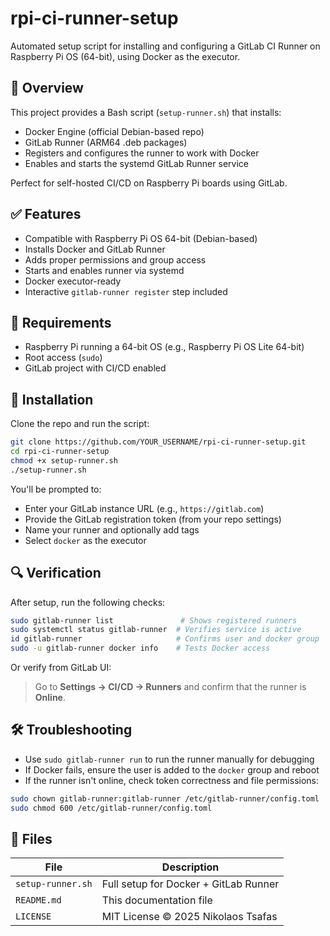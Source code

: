 # rpi-ci-runner-setup

Automated setup script for installing and configuring a GitLab CI Runner on Raspberry Pi OS (64-bit), using Docker as the executor.

## 📌 Overview

This project provides a Bash script (`setup-runner.sh`) that installs:

- Docker Engine (official Debian-based repo)
- GitLab Runner (ARM64 .deb packages)
- Registers and configures the runner to work with Docker
- Enables and starts the systemd GitLab Runner service

Perfect for self-hosted CI/CD on Raspberry Pi boards using GitLab.

## ✅ Features

- Compatible with Raspberry Pi OS 64-bit (Debian-based)
- Installs Docker and GitLab Runner
- Adds proper permissions and group access
- Starts and enables runner via systemd
- Docker executor-ready
- Interactive `gitlab-runner register` step included

## 🧰 Requirements

- Raspberry Pi running a 64-bit OS (e.g., Raspberry Pi OS Lite 64-bit)
- Root access (`sudo`)
- GitLab project with CI/CD enabled

## 🚀 Installation

Clone the repo and run the script:

```bash
git clone https://github.com/YOUR_USERNAME/rpi-ci-runner-setup.git
cd rpi-ci-runner-setup
chmod +x setup-runner.sh
./setup-runner.sh
```

You'll be prompted to:

- Enter your GitLab instance URL (e.g., `https://gitlab.com`)
- Provide the GitLab registration token (from your repo settings)
- Name your runner and optionally add tags
- Select `docker` as the executor

## 🔍 Verification

After setup, run the following checks:

```bash
sudo gitlab-runner list               # Shows registered runners
sudo systemctl status gitlab-runner  # Verifies service is active
id gitlab-runner                     # Confirms user and docker group
sudo -u gitlab-runner docker info    # Tests Docker access
```

Or verify from GitLab UI:

> Go to **Settings → CI/CD → Runners** and confirm that the runner is **Online**.

## 🛠️ Troubleshooting

- Use `sudo gitlab-runner run` to run the runner manually for debugging
- If Docker fails, ensure the user is added to the `docker` group and reboot
- If the runner isn't online, check token correctness and file permissions:

```bash
sudo chown gitlab-runner:gitlab-runner /etc/gitlab-runner/config.toml
sudo chmod 600 /etc/gitlab-runner/config.toml
```

## 📂 Files

| File             | Description                              |
|------------------|------------------------------------------|
| `setup-runner.sh`| Full setup for Docker + GitLab Runner    |
| `README.md`      | This documentation file                  |
| `LICENSE`        | MIT License © 2025 Nikolaos Tsafas       |
